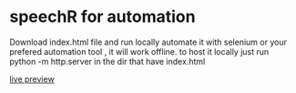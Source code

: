 # speechR for automation
Download index.html file
and run locally automate it with selenium or your prefered automation tool , it will work offline.
to host it locally just run python -m http.server  in the dir that have index.html

[live preview](https://kbzcraft.github.io/speechR/)
